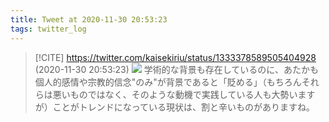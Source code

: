 ```yaml
---
title: Tweet at 2020-11-30 20:53:23
tags: twitter_log
---
```


> [!CITE] https://twitter.com/kaisekiriu/status/1333378589505404928 (2020-11-30 20:53:23)
> ![](https://twitter.com/kaisekiriu/status/1333378589505404928)
> 学術的な背景も存在しているのに、あたかも個人的感情や宗教的信念"のみ"が背景であると「貶める」（もちろんそれらは悪いものではなく、そのような動機で実践している人も大勢いますが）ことがトレンドになっている現状は、割と辛いものがありますね。

